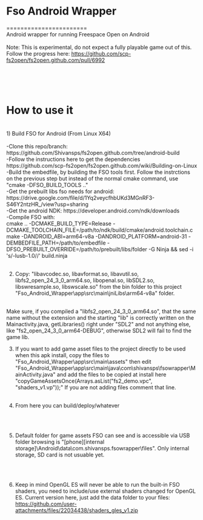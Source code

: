 # Fso Android Wrapper
=======================<br />
Android wrapper for running Freespace Open on Android<br />
<br />
Note: This is experimental, do not expect a fully playable game out of this.<br />
Follow the progress here: https://github.com/scp-fs2open/fs2open.github.com/pull/6992

<br /><br />
How to use it
=======================

<br />
1) Build FSO for Android (From Linux X64)<br /><br />
-Clone this repo/branch: https://github.com/Shivansps/fs2open.github.com/tree/android-build<br />
-Follow the instructions here to get the dependencies https://github.com/scp-fs2open/fs2open.github.com/wiki/Building-on-Linux<br />
-Build the embedfile, by building the FSO tools first. Follow the instrctions on the previous step but instead of the normal cmake command, use "cmake -DFSO_BUILD_TOOLS .."<br />
-Get the prebuilt libs fso needs for android: https://drive.google.com/file/d/1Yq2veycfhbUKd3MGnRF3-S46Y2ntzHR_/view?usp=sharing<br />
-Get the android NDK: https://developer.android.com/ndk/downloads<br />
-Compile FSO with: <br />
cmake .. -DCMAKE_BUILD_TYPE=Release -DCMAKE_TOOLCHAIN_FILE=/path/to/ndk/build/cmake/android.toolchain.cmake -DANDROID_ABI=arm64-v8a -DANDROID_PLATFORM=android-31 -DEMBEDFILE_PATH=/path/to/embedfile -DFSO_PREBUILT_OVERRIDE=/path/to/prebuilt/libs/folder -G Ninja && sed -i 's/-lusb-1.0//' build.ninja
<br /><br />

2) Copy: "libavcodec.so, libavformat.so, libavutil.so, libfs2_open_24_3_0_arm64.so, libopenal.so, libSDL2.so, libswresample.so, libswscale.so" from the bin folder to this project "Fso_Android_Wrapper\app\src\main\jniLibs\arm64-v8a" folder.
<br />
Make sure, if you compiled a "libfs2_open_24_3_0_arm64.so", that the same name without the extension and the starting "lib" is correctly written on the Mainactivity.java, getLibraries() right under "SDL2" and not anything else, like "fs2_open_24_3_0_arm64-DEBUG", otherwise SDL2 will fail to find the game lib.
<br />

3) If you want to add game asset files to the project directly to be used when this apk install, copy the files to "Fso_Android_Wrapper\app\src\main\assets" then edit "Fso_Android_Wrapper\app\src\main\java\com\shivansps\fsowrapper\MainActivity.java" and add the files to be copied at install here "copyGameAssetsOnce(Arrays.asList("fs2_demo.vpc", "shaders_v1.vp"));" If you are not adding files comment that line.
<br /><br />

4) From here you can build/deploy/whatever

<br /><br />

5) Default folder for game assets FSO can see and is accessible via USB folder browsing is "[phone][internal storage]\Android\data\com.shivansps.fsowrapper\files". Only internal storage, SD card is not usuable yet.

<br /><br />

6) Keep in mind OpenGL ES will never be able to run the built-in FSO shaders, you need to include/use external shaders changed for OpenGL ES. Current version here, just add the data folder to your files: https://github.com/user-attachments/files/22034438/shaders_gles_v1.zip
